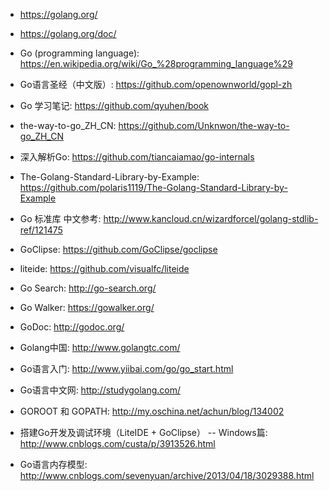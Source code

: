 * https://golang.org/
* https://golang.org/doc/
* Go (programming language): https://en.wikipedia.org/wiki/Go_%28programming_language%29
* Go语言圣经（中文版）: https://github.com/openownworld/gopl-zh
* Go 学习笔记: https://github.com/qyuhen/book
* the-way-to-go_ZH_CN: https://github.com/Unknwon/the-way-to-go_ZH_CN
* 深入解析Go: https://github.com/tiancaiamao/go-internals
* The-Golang-Standard-Library-by-Example: https://github.com/polaris1119/The-Golang-Standard-Library-by-Example
* Go 标准库 中文参考: http://www.kancloud.cn/wizardforcel/golang-stdlib-ref/121475
* GoClipse: https://github.com/GoClipse/goclipse
* liteide: https://github.com/visualfc/liteide

* Go Search: http://go-search.org/
* Go Walker: https://gowalker.org/
* GoDoc: http://godoc.org/
* Golang中国: http://www.golangtc.com/
* Go语言入门: http://www.yiibai.com/go/go_start.html
* Go语言中文网: http://studygolang.com/
* GOROOT 和 GOPATH: http://my.oschina.net/achun/blog/134002
* 搭建Go开发及调试环境（LiteIDE + GoClipse） -- Windows篇: http://www.cnblogs.com/custa/p/3913526.html
* Go语言内存模型: http://www.cnblogs.com/sevenyuan/archive/2013/04/18/3029388.html